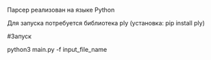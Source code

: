Парсер реализован на языке Python

Для запуска потребуется библиотека ply (установка: pip install ply)


#Запуск

python3 main.py -f input_file_name
